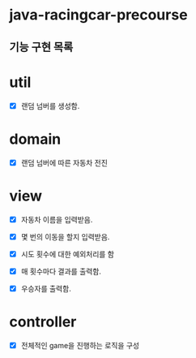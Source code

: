 # java-racingcar-precourse


## 기능 구현 목록 

# util
- [x] 랜덤 넘버를 생성함.

# domain
- [x] 랜덤 넘버에 따른 자동차 전진

# view
- [x] 자동차 이름을 입력받음.
- [x] 몇 번의 이동을 할지 입력받음.
- [x] 시도 횟수에 대한 예외처리를 함
- [x] 매 횟수마다 결과를 출력함.
- [x] 우승자를 출력함.


# controller
- [x] 전체적인 game을 진행하는 로직을 구성

